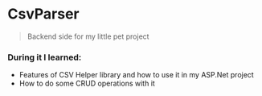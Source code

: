 # CsvParser

> Backend side for my little pet project
### During it I learned:
* Features of CSV Helper library and how to use it in my ASP.Net project
* How to do some CRUD operations with it


